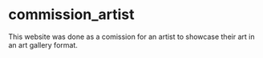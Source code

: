 # commission_artist

This website was done as a comission for an artist to showcase their art in an art gallery format.
